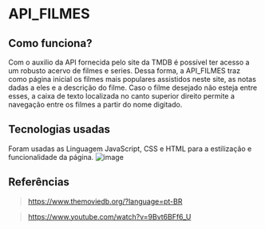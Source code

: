 # API_FILMES

## Como funciona?
  Com o auxilio da API fornecida pelo site da TMDB é possível ter acesso a um robusto acervo de filmes e series. Dessa forma, a API_FILMES traz como página inicial os filmes mais populares assistidos neste site, as notas dadas a eles e a descrição do filme. Caso o filme desejado não esteja entre esses, a caixa de texto localizada no canto superior direito permite a navegação entre os filmes a partir do nome digitado.
  
  
 ## Tecnologias usadas
 Foram usadas as Linguagem JavaScript, CSS e HTML para a estilização e funcionalidade da página.
 ![image](https://user-images.githubusercontent.com/88160134/157441999-96704499-9080-4405-8e49-cb9fca15b5ef.png)

 
 
 ## Referências
 > https://www.themoviedb.org/?language=pt-BR

 >https://www.youtube.com/watch?v=9Bvt6BFf6_U
